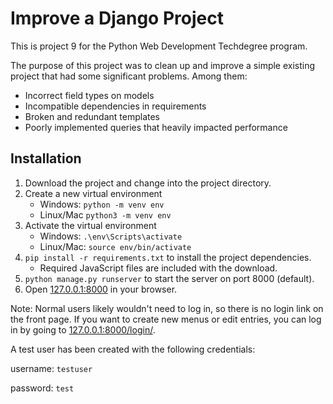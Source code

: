 # Improve a Django Project
This is project 9 for the Python Web Development Techdegree program.

The purpose of this project was to clean up and improve a simple existing project
that had some significant problems. Among them:

- Incorrect field types on models
- Incompatible dependencies in requirements
- Broken and redundant templates
- Poorly implemented queries that heavily impacted performance


## Installation

1. Download the project and change into the project directory.
2. Create a new virtual environment 
    - Windows: `python -m venv env` 
    - Linux/Mac `python3 -m venv env`
3. Activate the virtual environment
    - Windows: `.\env\Scripts\activate`
    - Linux/Mac: `source env/bin/activate`
4. `pip install -r requirements.txt` to install the project dependencies.
   - Required JavaScript files are included with the download. 
5. `python manage.py runserver` to start the server on port 8000 (default).
6. Open [127.0.0.1:8000](127.0.0.1:8000) in your browser.

Note: Normal users likely wouldn't need to log in, so there is no login link
on the front page. If you want to create new menus or edit entries, 
you can log in by going to [127.0.0.1:8000/login/](127.0.0.1:8000/login/).

A test user has been created with the following credentials:

username: `testuser`

password: `test`
